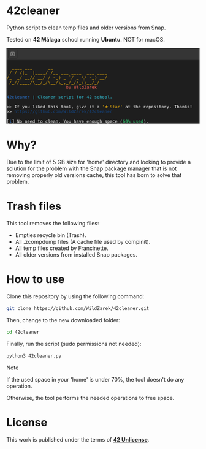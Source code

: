 # 42cleaner

Python script to clean temp files and older versions from Snap.

Tested on **42 Málaga** school running **Ubuntu**. NOT for macOS.

<img src="assets/run.png" alt="Script running" align="center" />

# Why?

Due to the limit of 5 GB size for 'home' directory and looking to provide a solution
for the problem with the Snap package manager that is not removing properly
old versions cache, this tool has born to solve that problem.

# Trash files

This tool removes the following files:

- Empties recycle bin (Trash).
- All .zcompdump files (A cache file used by compinit).
- All temp files created by Francinette.
- All older versions from installed Snap packages.

# How to use

Clone this repository by using the following command:

```bash
git clone https://github.com/WildZarek/42cleaner.git
```

Then, change to the new downloaded folder:

```bash
cd 42cleaner
```

Finally, run the script (sudo permissions not needed):

```bash
python3 42cleaner.py
```

> [!NOTE]
> If the used space in your 'home' is under 70%, the tool doesn't do any operation.
>
> Otherwise, the tool performs the needed operations to free space.

# License

This work is published under the terms of **[42 Unlicense](https://github.com/gcamerli/42unlicense)**.